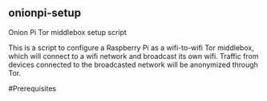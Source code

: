 ## onionpi-setup
Onion Pi Tor middlebox setup script

This is a script to configure a Raspberry Pi as a wifi-to-wifi Tor middlebox, which will connect to a wifi network and broadcast its own wifi. Traffic from devices connected to the broadcasted network will be anonymized through Tor.

#Prerequisites

